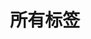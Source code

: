 ---
cover: true
sidebar: [blogger, category, qrcode, repos, newcomment]
layout: tag
index: true
title: 所有标签
---